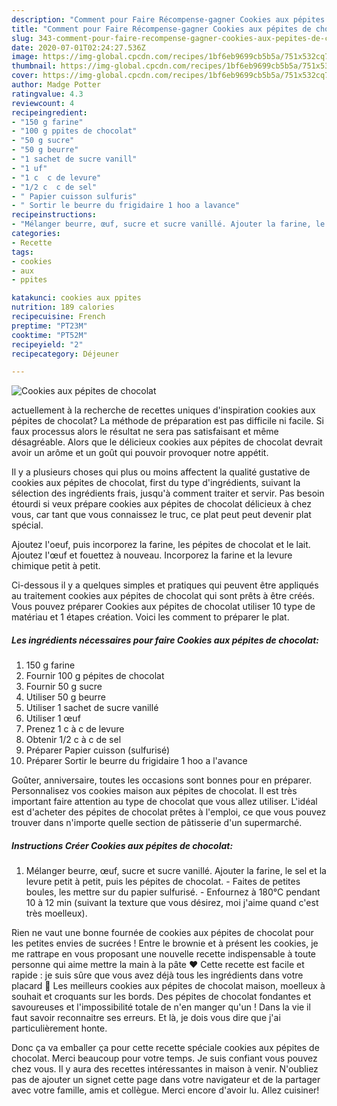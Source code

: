 ```yaml
---
description: "Comment pour Faire Récompense-gagner Cookies aux pépites de chocolat"
title: "Comment pour Faire Récompense-gagner Cookies aux pépites de chocolat"
slug: 343-comment-pour-faire-recompense-gagner-cookies-aux-pepites-de-chocolat
date: 2020-07-01T02:24:27.536Z
image: https://img-global.cpcdn.com/recipes/1bf6eb9699cb5b5a/751x532cq70/cookies-aux-pepites-de-chocolat-photo-principale-de-la-recette.jpg
thumbnail: https://img-global.cpcdn.com/recipes/1bf6eb9699cb5b5a/751x532cq70/cookies-aux-pepites-de-chocolat-photo-principale-de-la-recette.jpg
cover: https://img-global.cpcdn.com/recipes/1bf6eb9699cb5b5a/751x532cq70/cookies-aux-pepites-de-chocolat-photo-principale-de-la-recette.jpg
author: Madge Potter
ratingvalue: 4.3
reviewcount: 4
recipeingredient:
- "150 g farine"
- "100 g ppites de chocolat"
- "50 g sucre"
- "50 g beurre"
- "1 sachet de sucre vanill"
- "1 uf"
- "1 c  c de levure"
- "1/2 c  c de sel"
- " Papier cuisson sulfuris"
- " Sortir le beurre du frigidaire 1 hoo a lavance"
recipeinstructions:
- "Mélanger beurre, œuf, sucre et sucre vanillé. Ajouter la farine, le sel et la levure petit à petit, puis les pépites de chocolat. Faites de petites boules, les mettre sur du papier sulfurisé. Enfournez à 180°C pendant 10 à 12 min (suivant la texture que vous désirez, moi j&#39;aime quand c&#39;est très moelleux)."
categories:
- Recette
tags:
- cookies
- aux
- ppites

katakunci: cookies aux ppites 
nutrition: 189 calories
recipecuisine: French
preptime: "PT23M"
cooktime: "PT52M"
recipeyield: "2"
recipecategory: Déjeuner

---
```



![Cookies aux pépites de chocolat](https://img-global.cpcdn.com/recipes/1bf6eb9699cb5b5a/751x532cq70/cookies-aux-pepites-de-chocolat-photo-principale-de-la-recette.jpg)

actuellement à la recherche de recettes uniques d'inspiration cookies aux pépites de chocolat? La méthode de préparation est pas difficile ni facile. Si faux processus alors le résultat ne sera pas satisfaisant et même désagréable. Alors que le délicieux cookies aux pépites de chocolat devrait avoir un arôme et un goût qui pouvoir provoquer notre appétit.

Il y a plusieurs choses qui plus ou moins affectent la qualité gustative de cookies aux pépites de chocolat, first du type d'ingrédients, suivant la sélection des ingrédients frais, jusqu'à comment traiter et servir. Pas besoin étourdi si veux prépare cookies aux pépites de chocolat délicieux à chez vous, car tant que vous connaissez le truc, ce plat peut peut devenir plat spécial.

Ajoutez l&#39;oeuf, puis incorporez la farine, les pépites de chocolat et le lait. Ajoutez l&#39;œuf et fouettez à nouveau. Incorporez la farine et la levure chimique petit à petit.


Ci-dessous il y a quelques simples et pratiques qui peuvent être appliqués au traitement cookies aux pépites de chocolat qui sont prêts à être créés. Vous pouvez préparer Cookies aux pépites de chocolat utiliser 10 type de matériau et 1 étapes création. Voici les comment to préparer le plat.

<!--inarticleads1-->

##### Les ingrédients nécessaires pour faire Cookies aux pépites de chocolat:

1.  150 g farine
1. Fournir 100 g pépites de chocolat
1. Fournir 50 g sucre
1. Utiliser 50 g beurre
1. Utiliser 1 sachet de sucre vanillé
1. Utiliser 1 œuf
1. Prenez 1 c à c de levure
1. Obtenir 1/2 c à c de sel
1. Préparer  Papier cuisson (sulfurisé)
1. Préparer  Sortir le beurre du frigidaire 1 hoo a l&#39;avance


Goûter, anniversaire, toutes les occasions sont bonnes pour en préparer. Personnalisez vos cookies maison aux pépites de chocolat. Il est très important faire attention au type de chocolat que vous allez utiliser. L&#39;idéal est d&#39;acheter des pépites de chocolat prêtes à l&#39;emploi, ce que vous pouvez trouver dans n&#39;importe quelle section de pâtisserie d&#39;un supermarché. 

<!--inarticleads2-->

##### Instructions Créer Cookies aux pépites de chocolat:

1. Mélanger beurre, œuf, sucre et sucre vanillé. Ajouter la farine, le sel et la levure petit à petit, puis les pépites de chocolat. - Faites de petites boules, les mettre sur du papier sulfurisé. - Enfournez à 180°C pendant 10 à 12 min (suivant la texture que vous désirez, moi j&#39;aime quand c&#39;est très moelleux).


Rien ne vaut une bonne fournée de cookies aux pépites de chocolat pour les petites envies de sucrées ! Entre le brownie et à présent les cookies, je me rattrape en vous proposant une nouvelle recette indispensable à toute personne qui aime mettre la main à la pâte ♥ Cette recette est facile et rapide : je suis sûre que vous avez déjà tous les ingrédients dans votre placard 🙂 Les meilleurs cookies aux pépites de chocolat maison, moelleux à souhait et croquants sur les bords. Des pépites de chocolat fondantes et savoureuses et l&#39;impossibilité totale de n&#39;en manger qu&#39;un ! Dans la vie il faut savoir reconnaitre ses erreurs. Et là, je dois vous dire que j&#39;ai particulièrement honte. 


Donc ça va emballer ça pour cette recette spéciale cookies aux pépites de chocolat. Merci beaucoup pour votre temps. Je suis confiant vous pouvez chez vous. Il y aura des recettes  intéressantes in maison à venir. N'oubliez pas de ajouter un signet cette page dans votre navigateur et de la partager avec votre famille, amis et collègue. Merci encore d'avoir lu. Allez cuisiner!
